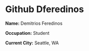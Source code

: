 # Github Dferedinos

**Name:** Demitrios Feredinos

**Occupation:** Student

**Current City:** Seattle, WA

